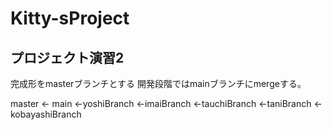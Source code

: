 # Kitty-sProject
## プロジェクト演習2
完成形をmasterブランチとする
開発段階ではmainブランチにmergeする。

               
master <- main <-yoshiBranch
               <-imaiBranch
               <-tauchiBranch
               <-taniBranch
               <-kobayashiBranch
